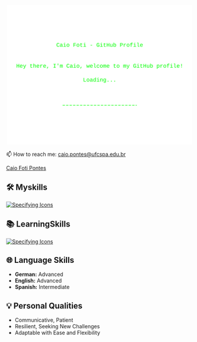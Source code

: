 <div align="center">
  <img width="500px" src="welcome.svg">
</div>

📫 How to reach me: caio.pontes@ufcspa.edu.br

<div class="badge-base LI-profile-badge" data-locale="pt_BR" data-size="large" data-theme="dark" data-type="HORIZONTAL" data-vanity="caio-foti-pontes-0a1a54206" data-version="v1"><a class="badge-base__link LI-simple-link" href="https://br.linkedin.com/in/caio-foti-pontes-0a1a54206?trk=profile-badge">Caio Foti Pontes</a></div>
              

## 🛠️ Myskills

[![Specifying Icons](https://skillicons.dev/icons?i=python,java,c,r,mysql,postgresql,git,html)](https://skillicons.dev)

## 📚 LearningSkills

[![Specifying Icons](https://skillicons.dev/icons?i=javascript,django,css,typescript,ubuntu,nodejs,aws,azure)](https://skillicons.dev)

## 🌐 Language Skills

- **German:** Advanced
- **English:** Advanced
- **Spanish:** Intermediate

## 💡 Personal Qualities

- Communicative, Patient
- Resilient, Seeking New Challenges
- Adaptable with Ease and Flexibility

<script src="https://platform.linkedin.com/badges/js/profile.js" async defer type="text/javascript"></script>
